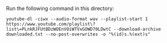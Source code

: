 Run the following command in this directory:
```
youtube-dl -ciwx --audio-format wav --playlist-start 1  https://www.youtube.com/playlist\?list\=PLnkRJFUtBDzWOEnVOiWTVxGOWD70LDwtC --download-archive downloaded.txt --no-post-overwrites -o "%(id)s.%(ext)s"
```